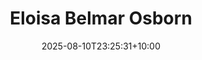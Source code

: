 ---
title: "Eloisa Belmar Osborn"
date: 2025-08-10T23:25:31+10:00
draft: false
photo: "/images/eloisa.png"
position: "Treasurer"
role_types:
  - "Executive"
  - "NUS Delegate"
---